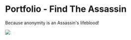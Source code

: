 # Portfolio - Find The Assassin
Because anonymity is an Assassin's lifeblood!

![](https://github.com/lisabroadhead/WebFundamentals/blob/main/CSS/portfolio/Screen%20Recording%202022-06-03%20at%2011.20.55%20AM.gif)


